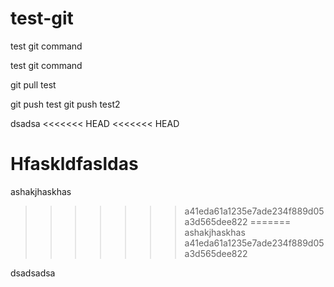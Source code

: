 # test-git

test git command

test git command

git pull test

git push test
git push test2


dsadsa
<<<<<<< HEAD
<<<<<<< HEAD

Hfaskldfasldas
=======
ashakjhaskhas
>>>>>>> a41eda61a1235e7ade234f889d05a3d565dee822
=======
ashakjhaskhas
>>>>>>> a41eda61a1235e7ade234f889d05a3d565dee822


dsadsadsa
